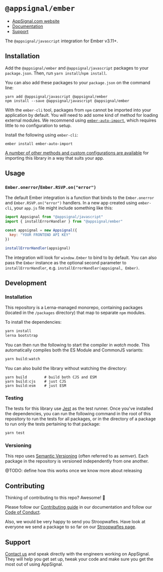 # `@appsignal/ember`

- [AppSignal.com website][appsignal]
- [Documentation][docs]
- [Support][contact]

The `@appsignal/javascript` integration for Ember v3.11+. 

## Installation

Add the  `@appsignal/ember` and `@appsignal/javascript` packages to your `package.json`. Then, run `yarn install`/`npm install`.

You can also add these packages to your `package.json` on the command line:

```
yarn add @appsignal/javascript @appsignal/ember
npm install --save @appsignal/javascript @appsignal/ember
```

With the `ember-cli` tool, packages from `npm` cannot be imported into your application by default. You will need to add some kind of method for loading external modules. We recommend using [`ember-auto-import`](https://github.com/ef4/ember-auto-import), which requires little to no configuration to setup. 

Install the following using `ember-cli`:

```
ember install ember-auto-import
```

[A number of other methods and custom configurations are available](https://guides.emberjs.com/release/addons-and-dependencies/) for importing this library in a way that suits your app.

## Usage

### `Ember.onerror`/`Ember.RSVP.on("error")`

The default Ember integration is a function that binds to the `Ember.onerror` and `Ember.RSVP.on("error")` handlers. In a new app created using `ember-cli`, your `app.js` file might include something like this:

```js
import Appsignal from "@appsignal/javascript"
import { installErrorHandler } from "@appsignal/ember"

const appsignal = new Appsignal({ 
  key: "YOUR FRONTEND API KEY"
})

installErrorHandler(appsignal)
```

The integration will look for `window.Ember` to bind to by default. You can also pass the `Ember` instance as the optional second parameter to `installErrorHandler`, e.g. `installErrorHandler(appsignal, Ember)`.

## Development

### Installation

This repository is a Lerna-managed monorepo, containing packages (located in the `/packages` directory) that map to separate `npm` modules.

To install the dependencies:

```bash
yarn install
lerna bootstrap
```

You can then run the following to start the compiler in _watch_ mode. This automatically compiles both the ES Module and CommonJS variants:

```bash
yarn build:watch
```

You can also build the library without watching the directory:

```
yarn build        # build both CJS and ESM
yarn build:cjs    # just CJS
yarn build:esm    # just ESM
```

### Testing

The tests for this library use [Jest](https://jestjs.io) as the test runner. Once you've installed the dependencies, you can run the following command in the root of this repository to run the tests for all packages, or in the directory of a package to run only the tests pertaining to that package:

```bash
yarn test
```

### Versioning

This repo uses [Semantic Versioning][semver] (often referred to as _semver_). Each package in the repository is versioned independently from one another.

@TODO: define how this works once we know more about releasing

## Contributing

Thinking of contributing to this repo? Awesome! 🚀

Please follow our [Contributing guide][contributing-guide] in our documentation and follow our [Code of Conduct][coc].

Also, we would be very happy to send you Stroopwafles. Have look at everyone we send a package to so far on our [Stroopwafles page][waffles-page].

## Support

[Contact us][contact] and speak directly with the engineers working on AppSignal. They will help you get set up, tweak your code and make sure you get the most out of using AppSignal.

[appsignal]: https://appsignal.com
[appsignal-sign-up]: https://appsignal.com/users/sign_up
[contact]: mailto:support@appsignal.com
[coc]: https://docs.appsignal.com/appsignal/code-of-conduct.html
[waffles-page]: https://appsignal.com/waffles
[docs]: http://docs.appsignal.com
[contributing-guide]: http://docs.appsignal.com/appsignal/contributing.html

[semver]: http://semver.org/
